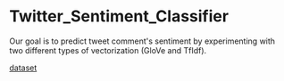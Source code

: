 # Twitter_Sentiment_Classifier
Our goal is to predict  tweet comment's sentiment by experimenting with two different types of vectorization (GloVe and TfIdf).


[dataset](https://drive.google.com/file/d/1dTIWNpjlrnTQBIQtaGOh0jCRYZiAQO79/view)
